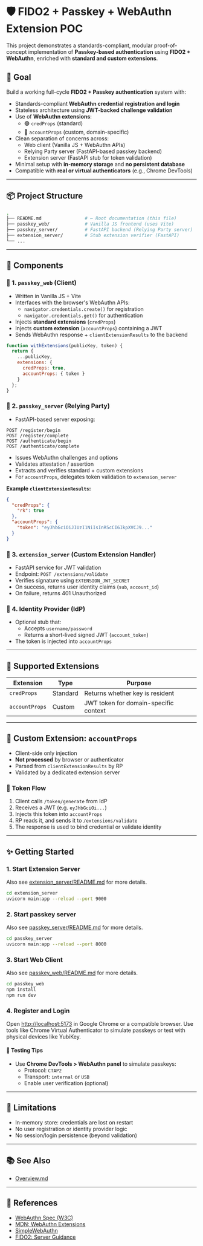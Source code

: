 # 🛡️ FIDO2 + Passkey + WebAuthn Extension POC

This project demonstrates a standards-compliant, modular proof-of-concept implementation of **Passkey-based
authentication** using **FIDO2 + WebAuthn**, enriched with **standard and custom extensions**.

## 🎯 Goal

Build a working full-cycle **FIDO2 + Passkey authentication** system with:

- Standards-compliant **WebAuthn credential registration and login**
- Stateless architecture using **JWT-backed challenge validation**
- Use of **WebAuthn extensions**:
    - 🟢 `credProps` (standard)
    - 🔵 `accountProps` (custom, domain-specific)
- Clean separation of concerns across:
    - Web client (Vanilla JS + WebAuthn APIs)
    - Relying Party server (FastAPI-based passkey backend)
    - Extension server (FastAPI stub for token validation)
- Minimal setup with **in-memory storage** and **no persistent database**
- Compatible with **real or virtual authenticators** (e.g., Chrome DevTools)

---

## 📦 Project Structure

```bash
.
├── README.md                # ← Root documentation (this file)
├── passkey_web/             # Vanilla JS frontend (uses Vite)
├── passkey_server/          # FastAPI backend (Relying Party server)
├── extension_server/        # Stub extension verifier (FastAPI)
└── ...
```

---

## 🧱 Components

### 🔹 1. `passkey_web` (Client)

- Written in Vanilla JS + Vite
- Interfaces with the browser's WebAuthn APIs:
    - `navigator.credentials.create()` for registration
    - `navigator.credentials.get()` for authentication
- Injects **standard extensions** (`credProps`)
- Injects **custom extension** (`accountProps`) containing a JWT
- Sends WebAuthn response + `clientExtensionResults` to the backend

```js
function withExtensions(publicKey, token) {
  return {
    ...publicKey,
    extensions: {
      credProps: true,
      accountProps: { token }
    }
  };
}
```

### 🔹 2. `passkey_server` (Relying Party)

* FastAPI-based server exposing:

```http
POST /register/begin
POST /register/complete
POST /authenticate/begin
POST /authenticate/complete
```

- Issues WebAuthn challenges and options
- Validates attestation / assertion
- Extracts and verifies standard + custom extensions
- For `accountProps`, delegates token validation to `extension_server`

**Example `clientExtensionResults`:**

```json
{
  "credProps": {
    "rk": true
  },
  "accountProps": {
    "token": "eyJhbGciOiJIUzI1NiIsInR5cCI6IkpXVCJ9..."
  }
}
```

### 🔹 3. `extension_server` (Custom Extension Handler)

- FastAPI service for JWT validation
- Endpoint: `POST /extensions/validate`
- Verifies signature using `EXTENSION_JWT_SECRET`
- On success, returns user identity claims (`sub`, `account_id`)
- On failure, returns 401 Unauthorized

### 🔹 4. Identity Provider (IdP)

- Optional stub that:
    - Accepts `username/password`
    - Returns a short-lived signed JWT (`account_token`)
- The token is injected into `accountProps`

---

## 🧪 Supported Extensions

| Extension      | Type     | Purpose                               |
|----------------|----------|---------------------------------------|
| `credProps`    | Standard | Returns whether key is resident       |
| `accountProps` | Custom   | JWT token for domain-specific context |

---

## 🔹 Custom Extension: `accountProps`

* Client-side only injection
* **Not processed** by browser or authenticator
* Parsed from `clientExtensionResults` by RP
* Validated by a dedicated extension server

### 🔧 Token Flow

1. Client calls `/token/generate` from IdP
2. Receives a JWT (e.g. `eyJhbGciOi...`)
3. Injects this token into `accountProps`
4. RP reads it, and sends it to `/extensions/validate`
5. The response is used to bind credential or validate identity

---

## ✨ Getting Started

### 1. Start Extension Server

Also see [extension_server/README.md](./extension_server/README.md) for more details.

```bash
cd extension_server
uvicorn main:app --reload --port 9000
```

### 2. Start passkey server

Also see [passkey_server/README.md](./passkey_server/README.md) for more details.

```bash
cd passkey_server
uvicorn main:app --reload --port 8000
```

### 3. Start Web Client

Also see [passkey_web/README.md](./passkey_web/README.md) for more details.

```bash
cd passkey_web
npm install
npm run dev
```

### 4. Register and Login

Open [http://localhost:5173](http://localhost:5173) in Google Chrome or a compatible browser.
Use tools like Chrome Virtual Authenticator to simulate passkeys or test with physical devices like YubiKey.

#### 🧪 Testing Tips

- Use **Chrome DevTools > WebAuthn panel** to simulate passkeys:
    - Protocol: `CTAP2`
    - Transport: `internal` or `USB`
    - Enable user verification (optional)

---

## 🚧 Limitations

- In-memory store: credentials are lost on restart
- No user registration or identity provider logic
- No session/login persistence (beyond validation)

---

## 📚 See Also

- [Overview.md](./Overview.md)

---

## 📄 References

* [WebAuthn Spec (W3C)](https://www.w3.org/TR/webauthn-3/)
* [MDN: WebAuthn Extensions](https://developer.mozilla.org/en-US/docs/Web/API/Web_Authentication_API/WebAuthn_extensions)
* [SimpleWebAuthn](https://simplewebauthn.dev)
* [FIDO2: Server Guidance](https://developers.google.com/identity/passkeys/developer-guides/server-introduction)
